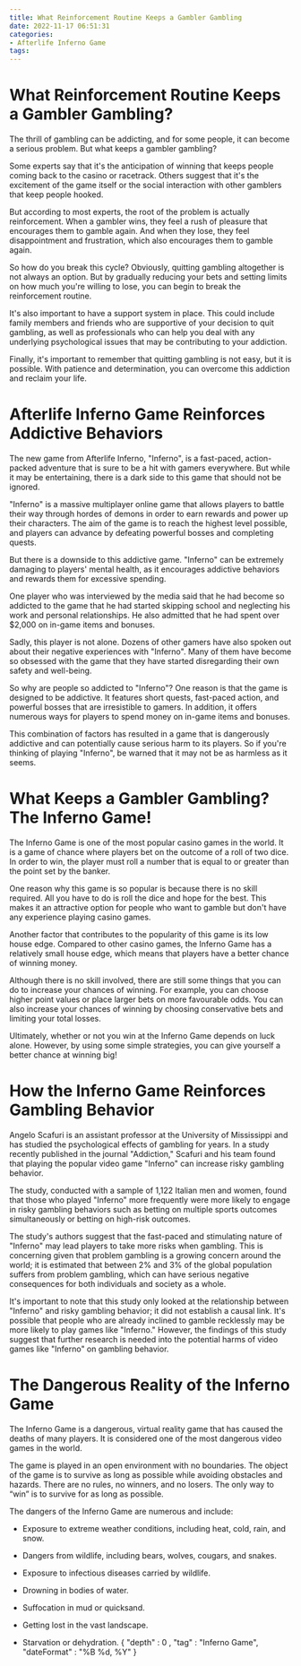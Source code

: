 ```yaml
---
title: What Reinforcement Routine Keeps a Gambler Gambling
date: 2022-11-17 06:51:31
categories:
- Afterlife Inferno Game
tags:
---
```



#  What Reinforcement Routine Keeps a Gambler Gambling?

The thrill of gambling can be addicting, and for some people, it can become a serious problem. But what keeps a gambler gambling?

Some experts say that it's the anticipation of winning that keeps people coming back to the casino or racetrack. Others suggest that it's the excitement of the game itself or the social interaction with other gamblers that keep people hooked.

But according to most experts, the root of the problem is actually reinforcement. When a gambler wins, they feel a rush of pleasure that encourages them to gamble again. And when they lose, they feel disappointment and frustration, which also encourages them to gamble again.

So how do you break this cycle? Obviously, quitting gambling altogether is not always an option. But by gradually reducing your bets and setting limits on how much you're willing to lose, you can begin to break the reinforcement routine.

It's also important to have a support system in place. This could include family members and friends who are supportive of your decision to quit gambling, as well as professionals who can help you deal with any underlying psychological issues that may be contributing to your addiction.

Finally, it's important to remember that quitting gambling is not easy, but it is possible. With patience and determination, you can overcome this addiction and reclaim your life.

#  Afterlife Inferno Game Reinforces Addictive Behaviors

The new game from Afterlife Inferno, "Inferno", is a fast-paced, action-packed adventure that is sure to be a hit with gamers everywhere. But while it may be entertaining, there is a dark side to this game that should not be ignored.

"Inferno" is a massive multiplayer online game that allows players to battle their way through hordes of demons in order to earn rewards and power up their characters. The aim of the game is to reach the highest level possible, and players can advance by defeating powerful bosses and completing quests.

But there is a downside to this addictive game. "Inferno" can be extremely damaging to players' mental health, as it encourages addictive behaviors and rewards them for excessive spending.

One player who was interviewed by the media said that he had become so addicted to the game that he had started skipping school and neglecting his work and personal relationships. He also admitted that he had spent over $2,000 on in-game items and bonuses.

Sadly, this player is not alone. Dozens of other gamers have also spoken out about their negative experiences with "Inferno". Many of them have become so obsessed with the game that they have started disregarding their own safety and well-being.

So why are people so addicted to "Inferno"? One reason is that the game is designed to be addictive. It features short quests, fast-paced action, and powerful bosses that are irresistible to gamers. In addition, it offers numerous ways for players to spend money on in-game items and bonuses.

This combination of factors has resulted in a game that is dangerously addictive and can potentially cause serious harm to its players. So if you're thinking of playing "Inferno", be warned that it may not be as harmless as it seems.

#  What Keeps a Gambler Gambling? The Inferno Game!

The Inferno Game is one of the most popular casino games in the world. It is a game of chance where players bet on the outcome of a roll of two dice. In order to win, the player must roll a number that is equal to or greater than the point set by the banker.

One reason why this game is so popular is because there is no skill required. All you have to do is roll the dice and hope for the best. This makes it an attractive option for people who want to gamble but don't have any experience playing casino games.

Another factor that contributes to the popularity of this game is its low house edge. Compared to other casino games, the Inferno Game has a relatively small house edge, which means that players have a better chance of winning money.

Although there is no skill involved, there are still some things that you can do to increase your chances of winning. For example, you can choose higher point values or place larger bets on more favourable odds. You can also increase your chances of winning by choosing conservative bets and limiting your total losses.

Ultimately, whether or not you win at the Inferno Game depends on luck alone. However, by using some simple strategies, you can give yourself a better chance at winning big!

#  How the Inferno Game Reinforces Gambling Behavior

Angelo Scafuri is an assistant professor at the University of Mississippi and has studied the psychological effects of gambling for years. In a study recently published in the journal "Addiction," Scafuri and his team found that playing the popular video game "Inferno" can increase risky gambling behavior.

The study, conducted with a sample of 1,122 Italian men and women, found that those who played "Inferno" more frequently were more likely to engage in risky gambling behaviors such as betting on multiple sports outcomes simultaneously or betting on high-risk outcomes.

The study's authors suggest that the fast-paced and stimulating nature of "Inferno" may lead players to take more risks when gambling. This is concerning given that problem gambling is a growing concern around the world; it is estimated that between 2% and 3% of the global population suffers from problem gambling, which can have serious negative consequences for both individuals and society as a whole.

It's important to note that this study only looked at the relationship between "Inferno" and risky gambling behavior; it did not establish a causal link. It's possible that people who are already inclined to gamble recklessly may be more likely to play games like "Inferno." However, the findings of this study suggest that further research is needed into the potential harms of video games like "Inferno" on gambling behavior.

#  The Dangerous Reality of the Inferno Game

The Inferno Game is a dangerous, virtual reality game that has caused the deaths of many players. It is considered one of the most dangerous video games in the world.

The game is played in an open environment with no boundaries. The object of the game is to survive as long as possible while avoiding obstacles and hazards. There are no rules, no winners, and no losers. The only way to “win” is to survive for as long as possible.

The dangers of the Inferno Game are numerous and include:

* Exposure to extreme weather conditions, including heat, cold, rain, and snow.

* Dangers from wildlife, including bears, wolves, cougars, and snakes.

* Exposure to infectious diseases carried by wildlife.

* Drowning in bodies of water.

* Suffocation in mud or quicksand.

* Getting lost in the vast landscape.

* Starvation or dehydration.
{ "depth" : 0 , "tag" : "Inferno Game", "dateFormat" : "%B %d, %Y" }
